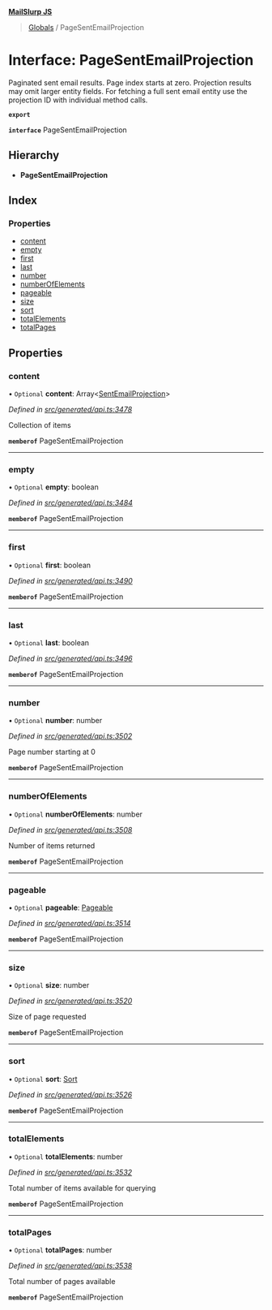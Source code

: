**[MailSlurp JS](../README.md)**

> [Globals](../README.md) / PageSentEmailProjection

# Interface: PageSentEmailProjection

Paginated sent email results. Page index starts at zero. Projection results may omit larger entity fields. For fetching a full sent email entity use the projection ID with individual method calls.

**`export`** 

**`interface`** PageSentEmailProjection

## Hierarchy

* **PageSentEmailProjection**

## Index

### Properties

* [content](pagesentemailprojection.md#content)
* [empty](pagesentemailprojection.md#empty)
* [first](pagesentemailprojection.md#first)
* [last](pagesentemailprojection.md#last)
* [number](pagesentemailprojection.md#number)
* [numberOfElements](pagesentemailprojection.md#numberofelements)
* [pageable](pagesentemailprojection.md#pageable)
* [size](pagesentemailprojection.md#size)
* [sort](pagesentemailprojection.md#sort)
* [totalElements](pagesentemailprojection.md#totalelements)
* [totalPages](pagesentemailprojection.md#totalpages)

## Properties

### content

• `Optional` **content**: Array\<[SentEmailProjection](sentemailprojection.md)>

*Defined in [src/generated/api.ts:3478](https://github.com/mailslurp/mailslurp-client/blob/a8663d0/src/generated/api.ts#L3478)*

Collection of items

**`memberof`** PageSentEmailProjection

___

### empty

• `Optional` **empty**: boolean

*Defined in [src/generated/api.ts:3484](https://github.com/mailslurp/mailslurp-client/blob/a8663d0/src/generated/api.ts#L3484)*

**`memberof`** PageSentEmailProjection

___

### first

• `Optional` **first**: boolean

*Defined in [src/generated/api.ts:3490](https://github.com/mailslurp/mailslurp-client/blob/a8663d0/src/generated/api.ts#L3490)*

**`memberof`** PageSentEmailProjection

___

### last

• `Optional` **last**: boolean

*Defined in [src/generated/api.ts:3496](https://github.com/mailslurp/mailslurp-client/blob/a8663d0/src/generated/api.ts#L3496)*

**`memberof`** PageSentEmailProjection

___

### number

• `Optional` **number**: number

*Defined in [src/generated/api.ts:3502](https://github.com/mailslurp/mailslurp-client/blob/a8663d0/src/generated/api.ts#L3502)*

Page number starting at 0

**`memberof`** PageSentEmailProjection

___

### numberOfElements

• `Optional` **numberOfElements**: number

*Defined in [src/generated/api.ts:3508](https://github.com/mailslurp/mailslurp-client/blob/a8663d0/src/generated/api.ts#L3508)*

Number of items returned

**`memberof`** PageSentEmailProjection

___

### pageable

• `Optional` **pageable**: [Pageable](pageable.md)

*Defined in [src/generated/api.ts:3514](https://github.com/mailslurp/mailslurp-client/blob/a8663d0/src/generated/api.ts#L3514)*

**`memberof`** PageSentEmailProjection

___

### size

• `Optional` **size**: number

*Defined in [src/generated/api.ts:3520](https://github.com/mailslurp/mailslurp-client/blob/a8663d0/src/generated/api.ts#L3520)*

Size of page requested

**`memberof`** PageSentEmailProjection

___

### sort

• `Optional` **sort**: [Sort](sort.md)

*Defined in [src/generated/api.ts:3526](https://github.com/mailslurp/mailslurp-client/blob/a8663d0/src/generated/api.ts#L3526)*

**`memberof`** PageSentEmailProjection

___

### totalElements

• `Optional` **totalElements**: number

*Defined in [src/generated/api.ts:3532](https://github.com/mailslurp/mailslurp-client/blob/a8663d0/src/generated/api.ts#L3532)*

Total number of items available for querying

**`memberof`** PageSentEmailProjection

___

### totalPages

• `Optional` **totalPages**: number

*Defined in [src/generated/api.ts:3538](https://github.com/mailslurp/mailslurp-client/blob/a8663d0/src/generated/api.ts#L3538)*

Total number of pages available

**`memberof`** PageSentEmailProjection
